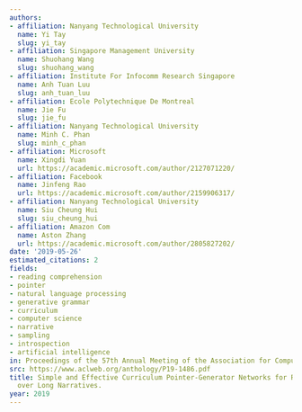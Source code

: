 ```yaml
---
authors:
- affiliation: Nanyang Technological University
  name: Yi Tay
  slug: yi_tay
- affiliation: Singapore Management University
  name: Shuohang Wang
  slug: shuohang_wang
- affiliation: Institute For Infocomm Research Singapore
  name: Anh Tuan Luu
  slug: anh_tuan_luu
- affiliation: Ecole Polytechnique De Montreal
  name: Jie Fu
  slug: jie_fu
- affiliation: Nanyang Technological University
  name: Minh C. Phan
  slug: minh_c_phan
- affiliation: Microsoft
  name: Xingdi Yuan
  url: https://academic.microsoft.com/author/2127071220/
- affiliation: Facebook
  name: Jinfeng Rao
  url: https://academic.microsoft.com/author/2159906317/
- affiliation: Nanyang Technological University
  name: Siu Cheung Hui
  slug: siu_cheung_hui
- affiliation: Amazon Com
  name: Aston Zhang
  url: https://academic.microsoft.com/author/2805827202/
date: '2019-05-26'
estimated_citations: 2
fields:
- reading comprehension
- pointer
- natural language processing
- generative grammar
- curriculum
- computer science
- narrative
- sampling
- introspection
- artificial intelligence
in: Proceedings of the 57th Annual Meeting of the Association for Computational Linguistics
src: https://www.aclweb.org/anthology/P19-1486.pdf
title: Simple and Effective Curriculum Pointer-Generator Networks for Reading Comprehension
  over Long Narratives.
year: 2019
---
```

